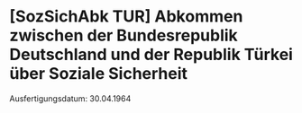 # [SozSichAbk TUR] Abkommen zwischen der Bundesrepublik Deutschland und der Republik Türkei über Soziale Sicherheit

Ausfertigungsdatum: 30.04.1964

 